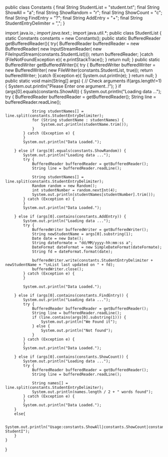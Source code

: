 public class Constants {
    final String StudentList = "student.txt";
    final String ShowAll = "a";
    final String ShowRandom = "r";
    final String ShowCount = "c";
    final String FindEntry = "?";
    final String AddEntry = "+";
    final String StudentEntryDelimiter = ",";
}


import java.io.*;
import java.text.*;
import java.util.*;
public class StudentList {
    static Constants constants = new Constants();
    public static BufferedReader getBufferedReader(){
        try{
            BufferedReader bufferedReader = new BufferedReader(
                    new InputStreamReader(
                            new FileInputStream(constants.StudentList)));
            return  bufferedReader;
        }catch (FileNotFoundException e){
            e.printStackTrace();
        }
        return null;
    }
    public static BufferedWriter getBufferedWriter(){
        try {
            BufferedWriter bufferedWriter = new BufferedWriter(
                    new FileWriter(constants.StudentList, true));
             return  bufferedWriter;
        }catch (Exception e){
            System.out.println(e);
        }
        return  null;
    }
    public static void main(String[] args) {
  //            Check arguments
        if(args.length!=1)
        {
            System.out.println("Please Enter one argument..!");
        }
        if (args[0].equals(constants.ShowAll)) {
            System.out.println("Loading data ...");
            try {
               BufferedReader bufferedReader = getBufferedReader();
                               String line = bufferedReader.readLine();
                
                String studentNames[] = line.split(constants.StudentEntryDelimiter);
                for (String studentName : studentNames) {
                    System.out.println(studentName.trim());
                }
            } catch (Exception e) {
            }
            System.out.println("Data Loaded.");
        
        } else if (args[0].equals(constants.ShowRandom)) {
            System.out.println("Loading data ...");
            try {
                BufferedReader bufferedReader = getBufferedReader();
                String line = bufferedReader.readLine();
                
                String studentNames[] = line.split(constants.StudentEntryDelimiter);
                Random random = new Random();
                int studentNumber = random.nextInt(4);
                System.out.println(studentNames[studentNumber].trim());
            } catch (Exception e) {
            }
            System.out.println("Data Loaded.");
        
        } else if (args[0].contains(constants.AddEntry)) {
            System.out.println("Loading data ...");
            try {
                BufferedWriter bufferedWriter = getBufferedWriter();
                String newStudentName = args[0].substring(1);
                Date date = new Date();
                String dateFormate = "dd/MM/yyyy-hh:mm:ss a";
                DateFormat dateFormat = new SimpleDateFormat(dateFormate);
                String fd = dateFormat.format(date);
                
                bufferedWriter.write(constants.StudentEntryDelimiter + newStudentName + "\nList last updated on " + fd);
                bufferedWriter.close();
            } catch (Exception e) {
            }

            System.out.println("Data Loaded.");
        
        } else if (args[0].contains(constants.FindEntry)) {
            System.out.println("Loading data ...");
            try {
                BufferedReader bufferedReader = getBufferedReader();
                String line = bufferedReader.readLine();
                if (line.contains(args[0].substring(1))) {
                    System.out.println("We Found it");
                } else {
                    System.out.println("Not found");
                }
            } catch (Exception e) {
            }
            System.out.println("Data Loaded.");
        
        } else if (args[0].contains(constants.ShowCount)) {
            System.out.println("Loading data ...");
            try {
                BufferedReader bufferedReader = getBufferedReader();
                String line = bufferedReader.readLine();
                
                String names[] = line.split(constants.StudentEntryDelimiter);
                System.out.println(names.length / 2 + " words found");
            } catch (Exception e) {
            }
            System.out.println("Data Loaded.");
        }
        else{
           
            System.out.println("Usage:constants.ShowAll|constants.ShowCount|constants.ShowRandom|+Studenti|?StudentI");
        }
    }
}
